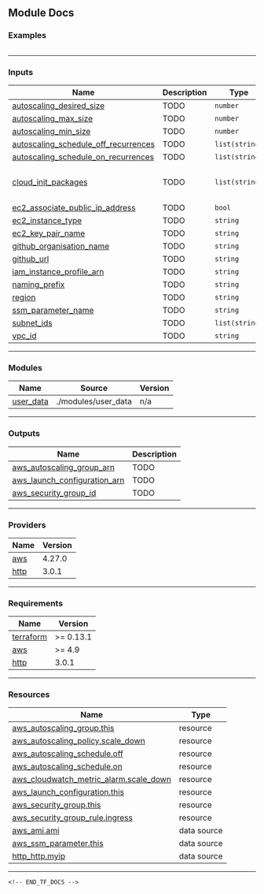 <!-- BEGIN_TF_DOCS -->
## Module Docs
### Examples

```hcl

```
----
### Inputs

| Name | Description | Type | Default | Required |
|------|-------------|------|---------|:--------:|
| <a name="input_autoscaling_desired_size"></a> [autoscaling\_desired\_size](#input\_autoscaling\_desired\_size) | TODO | `number` | `1` | no |
| <a name="input_autoscaling_max_size"></a> [autoscaling\_max\_size](#input\_autoscaling\_max\_size) | TODO | `number` | `3` | no |
| <a name="input_autoscaling_min_size"></a> [autoscaling\_min\_size](#input\_autoscaling\_min\_size) | TODO | `number` | `1` | no |
| <a name="input_autoscaling_schedule_off_recurrences"></a> [autoscaling\_schedule\_off\_recurrences](#input\_autoscaling\_schedule\_off\_recurrences) | TODO | `list(string)` | `[]` | no |
| <a name="input_autoscaling_schedule_on_recurrences"></a> [autoscaling\_schedule\_on\_recurrences](#input\_autoscaling\_schedule\_on\_recurrences) | TODO | `list(string)` | `[]` | no |
| <a name="input_cloud_init_packages"></a> [cloud\_init\_packages](#input\_cloud\_init\_packages) | TODO | `list(string)` | <pre>[<br>  "python3"<br>]</pre> | no |
| <a name="input_ec2_associate_public_ip_address"></a> [ec2\_associate\_public\_ip\_address](#input\_ec2\_associate\_public\_ip\_address) | TODO | `bool` | `false` | no |
| <a name="input_ec2_instance_type"></a> [ec2\_instance\_type](#input\_ec2\_instance\_type) | TODO | `string` | `"t3.micro"` | no |
| <a name="input_ec2_key_pair_name"></a> [ec2\_key\_pair\_name](#input\_ec2\_key\_pair\_name) | TODO | `string` | `""` | no |
| <a name="input_github_organisation_name"></a> [github\_organisation\_name](#input\_github\_organisation\_name) | TODO | `string` | n/a | yes |
| <a name="input_github_url"></a> [github\_url](#input\_github\_url) | TODO | `string` | n/a | yes |
| <a name="input_iam_instance_profile_arn"></a> [iam\_instance\_profile\_arn](#input\_iam\_instance\_profile\_arn) | TODO | `string` | n/a | yes |
| <a name="input_naming_prefix"></a> [naming\_prefix](#input\_naming\_prefix) | TODO | `string` | n/a | yes |
| <a name="input_region"></a> [region](#input\_region) | TODO | `string` | n/a | yes |
| <a name="input_ssm_parameter_name"></a> [ssm\_parameter\_name](#input\_ssm\_parameter\_name) | TODO | `string` | `"/github/runner/token"` | no |
| <a name="input_subnet_ids"></a> [subnet\_ids](#input\_subnet\_ids) | TODO | `list(string)` | n/a | yes |
| <a name="input_vpc_id"></a> [vpc\_id](#input\_vpc\_id) | TODO | `string` | n/a | yes |
----
### Modules

| Name | Source | Version |
|------|--------|---------|
| <a name="module_user_data"></a> [user\_data](#module\_user\_data) | ./modules/user_data | n/a |
----
### Outputs

| Name | Description |
|------|-------------|
| <a name="output_aws_autoscaling_group_arn"></a> [aws\_autoscaling\_group\_arn](#output\_aws\_autoscaling\_group\_arn) | TODO |
| <a name="output_aws_launch_configuration_arn"></a> [aws\_launch\_configuration\_arn](#output\_aws\_launch\_configuration\_arn) | TODO |
| <a name="output_aws_security_group_id"></a> [aws\_security\_group\_id](#output\_aws\_security\_group\_id) | TODO |
----
### Providers

| Name | Version |
|------|---------|
| <a name="provider_aws"></a> [aws](#provider\_aws) | 4.27.0 |
| <a name="provider_http"></a> [http](#provider\_http) | 3.0.1 |
----
### Requirements

| Name | Version |
|------|---------|
| <a name="requirement_terraform"></a> [terraform](#requirement\_terraform) | >= 0.13.1 |
| <a name="requirement_aws"></a> [aws](#requirement\_aws) | >= 4.9 |
| <a name="requirement_http"></a> [http](#requirement\_http) | 3.0.1 |
----
### Resources

| Name | Type |
|------|------|
| [aws_autoscaling_group.this](https://registry.terraform.io/providers/hashicorp/aws/latest/docs/resources/autoscaling_group) | resource |
| [aws_autoscaling_policy.scale_down](https://registry.terraform.io/providers/hashicorp/aws/latest/docs/resources/autoscaling_policy) | resource |
| [aws_autoscaling_schedule.off](https://registry.terraform.io/providers/hashicorp/aws/latest/docs/resources/autoscaling_schedule) | resource |
| [aws_autoscaling_schedule.on](https://registry.terraform.io/providers/hashicorp/aws/latest/docs/resources/autoscaling_schedule) | resource |
| [aws_cloudwatch_metric_alarm.scale_down](https://registry.terraform.io/providers/hashicorp/aws/latest/docs/resources/cloudwatch_metric_alarm) | resource |
| [aws_launch_configuration.this](https://registry.terraform.io/providers/hashicorp/aws/latest/docs/resources/launch_configuration) | resource |
| [aws_security_group.this](https://registry.terraform.io/providers/hashicorp/aws/latest/docs/resources/security_group) | resource |
| [aws_security_group_rule.ingress](https://registry.terraform.io/providers/hashicorp/aws/latest/docs/resources/security_group_rule) | resource |
| [aws_ami.ami](https://registry.terraform.io/providers/hashicorp/aws/latest/docs/data-sources/ami) | data source |
| [aws_ssm_parameter.this](https://registry.terraform.io/providers/hashicorp/aws/latest/docs/data-sources/ssm_parameter) | data source |
| [http_http.myip](https://registry.terraform.io/providers/hashicorp/http/3.0.1/docs/data-sources/http) | data source |
----
```
<!-- END_TF_DOCS -->
